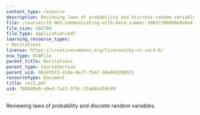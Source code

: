 ```yaml
---
content_type: resource
description: Reviewing laws of probability and discrete random variables.
file: /courses/15-063-communicating-with-data-summer-2003/780880e9a9e4fa15379c21ab0c459c89_rec2.pdf
file_size: 102704
file_type: application/pdf
learning_resource_types:
- Recitations
license: https://creativecommons.org/licenses/by-nc-sa/4.0/
ocw_type: OCWFile
parent_title: Recitations
parent_type: CourseSection
parent_uid: b8a97bf2-d10a-8e1f-fb47-98a896190925
resourcetype: Document
title: rec2.pdf
uid: 780880e9-a9e4-fa15-379c-21ab0c459c89
---
```

Reviewing laws of probability and discrete random variables.